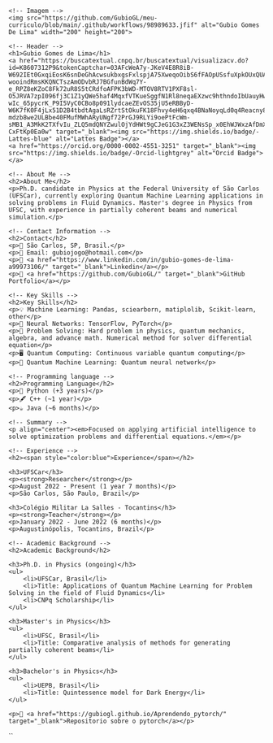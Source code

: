<!DOCTYPE html>
<html lang="en">
<head>
    <meta charset="UTF-8">
    <meta name="viewport" content="width=device-width, initial-scale=1.0">
    <title>Gubio Gomes de Lima</title>
</head>
<body>

    <!-- Imagem -->
    <img src="https://github.com/GubioGL/meu-curriculo/blob/main/.github/workflows/98989633.jfif" alt="Gubio Gomes De Lima" width="200" height="200">

    <!-- Header -->
    <h1>Gubio Gomes de Lima</h1>
    <a href="https://buscatextual.cnpq.br/buscatextual/visualizacv.do?id=K8607312P9&tokenCaptchar=03AFcWeA7y-JKeV4E8R8iB-W692IEt0GxqiEosK6snDeGhAcwsukbxgsFxlspjA75XweqoOibS6fFAOpUSsfuXpkOUxQUAGNitMrWaPmoi1OyR1GFutXhJbd8YGcBM5VEtpb7b-wooindRmsKKQNCTszAmODvbRJ7BGfunBdWq7Y-e_RPZ8eKZoC8Fk72uR8S5tCRdfoAFPK3bWD-MTOV8RTV1PXF8sl-O5JRVA7zpI096fj3C1Z1yQWe5haf4MqxfVTKueSggfN1Rl8neqaEXzwc9hthndoIbUauyHwPHzj57YSclwB9QKMqLRML4mde5WEQ4Le0DdnsKea0cgYC-wIc_65pycrK_P9I5VyC0CBo8p091lydcaeZEvOS35jU5eRBByD-W6K7fK0F4jLx51D2B4tbdtAgaLsRZrtStOkuFK18Fhvy4eH6qxq4BNaNoyqLd0q4Reacny8OXU0rXWh2FoE4sofB6WI5bnlEmVKPsEUJ4MccxLGiqzofISaI3ouYrfFFUqAAPwRRNCtW5I8ORI77ocCV4BzARh2CeYGHKBhyps_YT7Rmc8D3GdONE-mdzb8we2ULBbe40FMufMWhARyUNgf72PrGJ9RLYi9oePtFcWm-sMB1_A3MkK2TXfvIu_ZLQ5mdQNYZwulOjYdHWt9gCJeG1G3xZ3WENsSp_x0EhWJWxzAfDmXdUq6Eq-CxFtKp0Ea0w" target="_blank"><img src="https://img.shields.io/badge/-Lattes-blue" alt="Lattes Badge"></a>
    <a href="https://orcid.org/0000-0002-4551-3251" target="_blank"><img src="https://img.shields.io/badge/-Orcid-lightgrey" alt="Orcid Badge"></a>

    <!-- About Me -->
    <h2>About Me</h2>
    <p>Ph.D. candidate in Physics at the Federal University of São Carlos (UFSCar), currently exploring Quantum Machine Learning applications in solving problems in Fluid Dynamics. Master's degree in Physics from UFSC, with experience in partially coherent beams and numerical simulation.</p>

    <!-- Contact Information -->
    <h2>Contact</h2>
    <p>📍 São Carlos, SP, Brasil.</p>
    <p>📧 Email: gubiojogo@hotmail.com</p>
    <p>🔗 <a href="https://www.linkedin.com/in/gubio-gomes-de-lima-a99973106/" target="_blank">Linkedin</a></p>
    <p>🔗 <a href="https://github.com/GubioGL/" target="_blank">GitHub Portfolio</a></p>

    <!-- Key Skills -->
    <h2>Key Skills</h2>
    <p>💡 Machine Learning: Pandas, sciearborn, matiplolib, Scikit-learn, other</p>
    <p>🧠 Neural Networks: TensorFlow, PyTorch</p>
    <p>🎯 Problem Solving: Hard problem in physics, quantum mechanics, algebra, and advance math. Numerical method for solver differential equation</p>
    <p>🖥️ Quantum Computing: Continuous variable quantum computing</p>
    <p>🌌 Quantum Machine Learning: Quantum neural network</p>

    <!-- Programming language -->
    <h2>Programming Language</h2>
    <p>🐍 Python (+3 years)</p>
    <p>🖋️ C++ (~1 year)</p>
    <p>☕ Java (~6 months)</p>

    <!-- Summary -->
    <p align="center"><em>Focused on applying artificial intelligence to solve optimization problems and differential equations.</em></p>

    <!-- Experience -->
    <h2><span style="color:blue">Experience</span></h2>

    <h3>UFSCar</h3>
    <p><strong>Researcher</strong></p>
    <p>August 2022 - Present (1 year 7 months)</p>
    <p>São Carlos, São Paulo, Brazil</p>

    <h3>Colégio Militar La Salles - Tocantins</h3>
    <p><strong>Teacher</strong></p>
    <p>January 2022 - June 2022 (6 months)</p>
    <p>Augustinópolis, Tocantins, Brazil</p>

    <!-- Academic Background -->
    <h2>Academic Background</h2>

    <h3>Ph.D. in Physics (ongoing)</h3>
    <ul>
        <li>UFSCar, Brasil</li>
        <li>Title: Applications of Quantum Machine Learning for Problem Solving in the field of Fluid Dynamics</li>
        <li>CNPq Scholarship</li>
    </ul>

    <h3>Master's in Physics</h3>
    <ul>
        <li>UFSC, Brasil</li>
        <li>Title: Comparative analysis of methods for generating partially coherent beams</li>
    </ul>

    <h3>Bachelor's in Physics</h3>
    <ul>
        <li>UEPB, Brasil</li>
        <li>Title: Quintessence model for Dark Energy</li>
    </ul>
    
    <p>🔗 <a href="https://gubiogl.github.io/Aprendendo_pytorch/" target="_blank">Repositorio sobre o pytorch</a></p>


</body>
</html>
``
